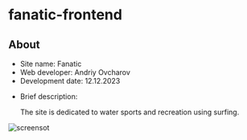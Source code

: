 # fanatic-frontend
<h2>About</h2>
<ul>
  <li>Site name: Fanatic</li>
  <li>Web developer: Andriy Ovcharov</li>
  <li>Development date: 12.12.2023</li>
  <li>
    <p>Brief description:</p>
    <p>The site is dedicated to water sports and recreation using surfing.</p>
  </li>
</ul>

<img src="Screenshot.png" alt="screensot">

